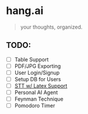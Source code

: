 # hang.ai
> your thoughts, organized.

## TODO:
- [ ] Table Support
- [ ] PDF/JPG Exporting
- [ ] User Login/Signup
- [ ] Setup DB for Users
- [ ] [STT w/ Latex Support](https://github.com/hwang2409/textalk)
- [ ] Personal AI Agent
- [ ] Feynman Technique
- [ ] Pomodoro Timer
